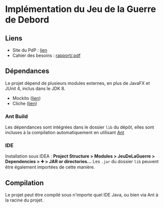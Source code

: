 # Implémentation du Jeu de la Guerre de Debord
## Liens
- Site du PdP : [lien](http://dept-info.labri.fr/~narbel/PdP/)
- Cahier des besoins : [rapport/.pdf](https://github.com/ebarjou/JeuDeLaGuerre/blob/master/rapports/PDP%20Wargame%20-%20Cahier%20des%20besoins.pdf) 

## Dépendances
Le projet dépend de plusieurs modules externes, en plus de JavaFX et JUnit 4, inclus dans le JDK 8.
- Mockito ([lien](https://mvnrepository.com/artifact/org.mockito/mockito-all/1.10.19))
- Cliche ([lien](https://code.google.com/archive/p/cliche/))

### Ant Build
Les dépendances sont intégrées dans le dossier `lib` du dépôt, elles sont incluses à la compilation automatiquement en utilisant [Ant](http://ant.apache.org/)

### IDE
Installation sous IDEA : **Project Structure > Modules > JeuDeLaGuerre > Dependencies >  ➕  > JAR or directories...**
Les `.jar` du dossier `lib` peuvent être également importées de cette manière.

## Compilation
Le projet peut être compilé sous n'importe quel IDE Java, ou bien via Ant à la racine du projet.
